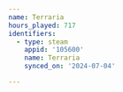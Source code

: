 ```yaml
---
name: Terraria
hours_played: 717
identifiers:
  - type: steam
    appid: '105600'
    name: Terraria
    synced_on: '2024-07-04'

---
```

